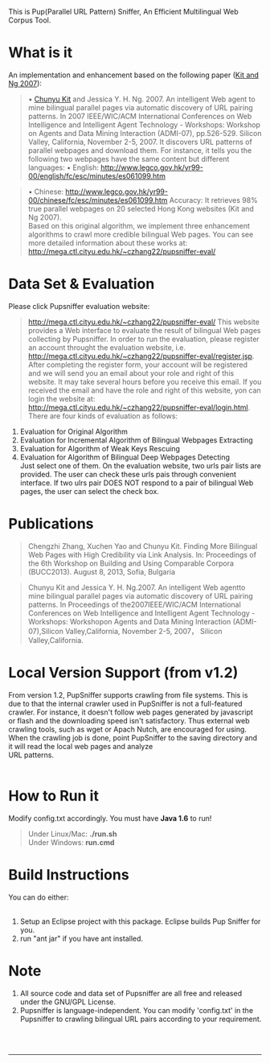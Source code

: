 This is Pup(Parallel URL Pattern) Sniffer, An Efficient Multilingual Web Corpus Tool.

# What is it #

An implementation and enhancement based on the following paper ([Kit and Ng 2007](http://personal.cityu.edu.hk/%7Ectckit/papers/Kit-Ng_URLpairing-PID483174.pdf)):
> • [Chunyu Kit](http://personal.cityu.edu.hk/~ctckit/) and Jessica Y. H. Ng. 2007. An intelligent Web agent to mine bilingual parallel pages via automatic discovery of URL pairing patterns. In 2007 IEEE/WIC/ACM International Conferences on Web Intelligence and Intelligent Agent Technology - Workshops: Workshop on Agents and Data Mining Interaction (ADMI-07), pp.526-529. Silicon Valley, California, November 2-5, 2007.
It discovers URL patterns of parallel webpages and download
them. For instance, it tells you the following two webpages
have the same content but different languages:
> • English:   http://www.legco.gov.hk/yr99-00/english/fc/esc/minutes/es061099.htm<br>
<blockquote>• Chinese:  <a href='http://www.legco.gov.hk/yr99-00/chinese/fc/esc/minutes/es061099.htm'>http://www.legco.gov.hk/yr99-00/chinese/fc/esc/minutes/es061099.htm</a>
Accuracy: It retrieves 98% true parallel webpages on 20 selected Hong Kong websites (Kit and Ng 2007). <br>
Based on this original algorithm, we implement three enhancement algorithms to crawl more credible bilingual Web pages. You can see more detailed information about these works at:<br>
<a href='http://mega.ctl.cityu.edu.hk/~czhang22/pupsniffer-eval/'>http://mega.ctl.cityu.edu.hk/~czhang22/pupsniffer-eval/</a></blockquote>

<h1>Data Set & Evaluation</h1>

Please click Pupsniffer evaluation website:<br>
<blockquote><a href='http://mega.ctl.cityu.edu.hk/~czhang22/pupsniffer-eval/'>http://mega.ctl.cityu.edu.hk/~czhang22/pupsniffer-eval/</a>
This website provides a Web interface to evaluate the result of bilingual Web pages collecting by Pupsniffer. In order to run the evaluation, please register an account throught the evaluation website, i.e.<br>
<a href='http://mega.ctl.cityu.edu.hk/~czhang22/pupsniffer-eval/register.jsp'>http://mega.ctl.cityu.edu.hk/~czhang22/pupsniffer-eval/register.jsp</a>.<br>
After completing the register form, your account will be registered and we will send you an email about your role and right of this website. It may take several hours before you receive this email. If you received the email and have the role and right of this website, yon can login the website at:<br>
<a href='http://mega.ctl.cityu.edu.hk/~czhang22/pupsniffer-eval/login.html'>http://mega.ctl.cityu.edu.hk/~czhang22/pupsniffer-eval/login.html</a>.<br>
There are four kinds of evaluation as follows:<br>
</blockquote><ol><li>Evaluation for Original Algorithm<br>
</li><li>Evaluation for Incremental Algorithm of Bilingual Webpages Extracting<br>
</li><li>Evaluation for Algorithm of Weak Keys Rescuing<br>
</li><li>Evaluation for Algorithm of Bilingual Deep Webpages Detecting<br>
Just select one of them. On the evaluation website, two urls pair lists are provided. The user can check these urls pais through convenient interface. If two ulrs pair DOES NOT respond to a pair of bilingual Web pages, the user can select the check box.</li></ol>

<h1>Publications</h1>

<blockquote>Chengzhi Zhang, Xuchen Yao and Chunyu Kit. Finding More Bilingual Web Pages with High Credibility via Link Analysis. In: Proceedings of the 6th Workshop on Building and Using Comparable Corpora (BUCC2013). August 8, 2013, Sofia, Bulgaria</blockquote>

<blockquote>Chunyu Kit and Jessica Y. H.  Ng.2007. An intelligent Web agentto mine bilingual parallel pages via automatic discovery of URL pairing patterns. In Proceedings of the2007IEEE/WIC/ACM International Conferences on Web Intelligence and Intelligent Agent Technology - Workshops: Workshopon Agents and Data Mining Interaction (ADMI-07),Silicon Valley,California, November 2-5, 2007， Silicon Valley,California.</blockquote>


<h1>Local Version Support (from v1.2)</h1>

From version 1.2, PupSniffer supports crawling from file systems. This is due to that the internal crawler used in PupSniffer is not a full-featured crawler. For instance, it doesn't follow web pages generated by javascript or flash and the downloading speed isn't satisfactory. Thus external web crawling tools, such as wget or Apach Nutch, are encouraged for using. When the crawling job is done, point PupSniffer to the saving directory and it will read the local web pages and analyze<br>
URL patterns.<br>
<br>
<h1>How to Run it</h1>

Modify config.txt accordingly. You must have <b>Java 1.6</b> to run!<br>
<blockquote>Under Linux/Mac:    <b>./run.sh</b><br>
Under Windows:      <b>run.cmd</b></blockquote>

<h1>Build Instructions</h1>

You can do either:<br>
<br>
<ol><li>Setup an Eclipse project with this package. Eclipse builds Pup Sniffer for you.<br>
</li><li>run "ant jar" if you have ant installed.</li></ol>

<h1>Note</h1>

<ol><li>All source code and data set of Pupsniffer are all free and released under the GNU/GPL License.<br>
</li><li>Pupsniffer is language-independent. You can modify 'config.txt' in the Pupsniffer to crawling bilingual URL pairs according to your requirement.</li></ol>

<br>
<br>
<hr><br>
<br>
